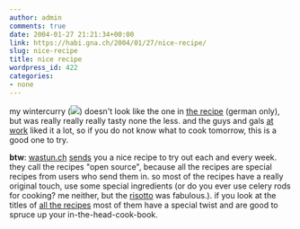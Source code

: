 ```yaml
---
author: admin
comments: true
date: 2004-01-27 21:21:34+00:00
link: https://habi.gna.ch/2004/01/27/nice-recipe/
slug: nice-recipe
title: nice recipe
wordpress_id: 422
categories:
- none
---
```


my wintercurry ([![](https://habi.gna.ch/blog/images/wintercurry-tm.jpg)](https://habi.gna.ch/blog/images/wintercurry.jpg)) doesn't look like the one in [the recipe](http://wastun.ch/kochen/archiv.php?vDate=040112) (german only), but was really really really tasty none the less. 
and the guys and gals [at work](https://velokurierbern.ch/) liked it a lot, so if you do not know what to cook tomorrow, this is a good one to try.

**btw**: [wastun.ch](http://wastun.ch/) [sends](http://wastun.ch/newsletter/) you a nice recipe to try out each and every week.
they call the recipes "open source", because all the recipes are special recipes from users who send them in. 
so most of the recipes have a really original touch, use some special ingredients (or do you ever use celery rods for cooking? me neither, but the [risotto](http://wastun.ch/kochen/archiv.php?vDate=030428) was fabulous.). 
if you look at the titles of [all the recipes](http://wastun.ch/kochen/archiv.php) most of them have a special twist and are good to spruce up your in-the-head-cook-book.
